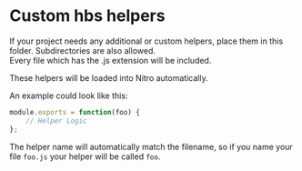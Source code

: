 # Custom hbs helpers

If your project needs any additional or custom helpers, place them in this folder. Subdirectories are also allowed.  
Every file which has the .js extension will be included.

These helpers will be loaded into Nitro automatically.

An example could look like this:

```js
module.exports = function(foo) {
	// Helper Logic
};
```

The helper name will automatically match the filename, so if you name your file `foo.js` your helper will be called `foo`.
